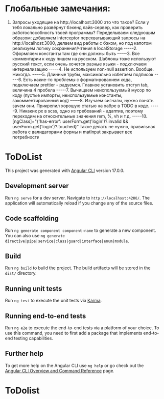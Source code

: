 # Глобальные замечания:

1. Запросы уходящие на http://localhost:3000 это что такое? Если у тебя локально развёрнут бэкенд лайв-сервер, как проверить работоспособность твоей программы? Переделываем следующим образом: добавляем interceptor перехватывающий запросы на http://localhost:3000, делаем вид работы с бэком, но под капотом реализуем логику сохранения/чтения в localStorage
-----2. Оформляем константы там где они должны быть 
-----3. Все комментарии к коду пишем на русском. Шаблоны тоже используют русский текст, если очень хочется разные языки - подключаем интернализацию
-----4. Не используем non-null assertion. Вообще. Никогда.
-----5. Длинные трубы, максимально избегаем подписок
-----6. Есть какие-то проблемы с форматированием кода, подключаем prettier - радуемся. Главное установить отступ tab, величина 4 пробела
-----7. Вычищаем неиспользуемый мусор по коду (пустые импорты, неиспользуемые константы, закомментированный код)
-----8. Изучаем сигналы, нужно понять зачем они. Прикрепил хорошую статью на хабре в TODO в коде.
-----9. Никаких px в scss, одно из требований - адаптив, поэтому переходим на относительные значения rem, %, vh и т.д.
-----10. [ngClass]="{'has-error': userForm.get('login')?.invalid && userForm.get('login')?.touched}" такое делать не нужно, правильная работа с валидаторами формы и matInput закрывает все потребности

# ToDoList

This project was generated with [Angular CLI](https://github.com/angular/angular-cli) version 17.0.0.

## Development server

Run `ng serve` for a dev server. Navigate to `http://localhost:4200/`. The application will automatically reload if you change any of the source files.

## Code scaffolding

Run `ng generate component component-name` to generate a new component. You can also use `ng generate directive|pipe|service|class|guard|interface|enum|module`.

## Build

Run `ng build` to build the project. The build artifacts will be stored in the `dist/` directory.

## Running unit tests

Run `ng test` to execute the unit tests via [Karma](https://karma-runner.github.io).

## Running end-to-end tests

Run `ng e2e` to execute the end-to-end tests via a platform of your choice. To use this command, you need to first add a package that implements end-to-end testing capabilities.

## Further help

To get more help on the Angular CLI use `ng help` or go check out the [Angular CLI Overview and Command Reference](https://angular.io/cli) page.

# ToDolist
